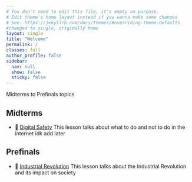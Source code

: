 ```yaml
---
# You don't need to edit this file, it's empty on purpose.
# Edit theme's home layout instead if you wanna make some changes
# See: https://jekyllrb.com/docs/themes/#overriding-theme-defaults
#changed to single, originally home
layout: single
title: "Welcome"
permalink: /
classes: full
author_profile: false
sidebar: 
  nav: null
  show: false
  sticky: false
---
```


Midterms to Prefinals topics
## Midterms
- :blue_book: [Digital Safety](/lessons/digital-safety)
  This lesson talks about what to do and not to do in the internet idk add later

## Prefinals
- :orange_book: [Industrial Revolution](/lessons/Indus-revo)
  This lesson talks about the Industrial Revolution and its impact on society
